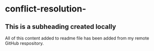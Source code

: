# conflict-resolution- 

## This is a subheading created locally

All of this content added to readme file has been added from my remote GitHub respository.
